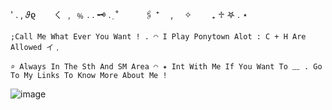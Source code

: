    
'   .    ,   𝜗ϱ　　ㄑ   ﹐  ﹪   .  .    🗝 .   ֵ    ˚　　　🖇️   ⁺　    ,  　✧　　 ₊    ♱     𖤐    .    ⋆ 
   
 `;𝙲𝚊𝚕𝚕 𝙼𝚎 𝚆𝚑𝚊𝚝 𝙴𝚟𝚎𝚛 𝚈𝚘𝚞 𝚆𝚊𝚗𝚝 ! . ◠ 𝙸 𝙿𝚕𝚊𝚢 𝙿𝚘𝚗𝚢𝚝𝚘𝚠𝚗 𝙰𝚕𝚘𝚝 : 𝙲 + 𝙷 𝙰𝚛𝚎 𝙰𝚕𝚕𝚘𝚠𝚎𝚍 イ﹐`
 
  `⌕ 𝙰𝚕𝚠𝚊𝚢𝚜 𝙸𝚗 𝚃𝚑𝚎 𝚂𝚝𝚑 𝙰𝚗𝚍 𝚂𝙼 𝙰𝚛𝚎𝚊 ◠ ✦ 𝙸𝚗𝚝 𝚆𝚒𝚝𝚑 𝙼𝚎 𝙸𝚏 𝚈𝚘𝚞 𝚆𝚊𝚗𝚝 𝚃𝚘 ﹏ . 𝙶𝚘 𝚃𝚘 𝙼𝚢 𝙻𝚒𝚗𝚔𝚜 𝚃𝚘 𝙺𝚗𝚘𝚠 𝙼𝚘𝚛𝚎 𝙰𝚋𝚘𝚞𝚝 𝙼𝚎 !`

![image](https://github.com/Flamesiii/Flamesiii/assets/134642966/f13758d6-62ef-4b86-9921-b5d78e040c0c)



<!---
Flamesiii/Flamesiii is a ✨ special ✨ repository because its `README.md` (this file) appears on your GitHub profile.
You can click the Preview link to take a look at your changes.
--->
